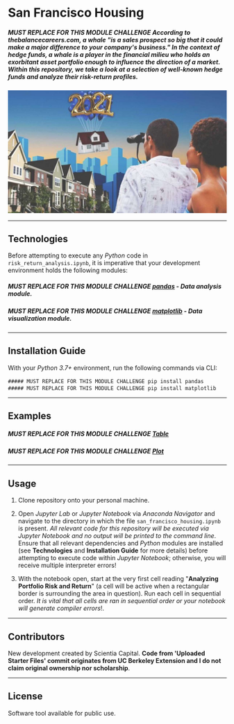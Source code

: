 # San Francisco Housing

##### MUST REPLACE FOR THIS MODULE CHALLENGE   According to _thebalancecareers.com_, a __whale__ "is a sales prospect so big that it could make a major difference to your company's business." In the context of hedge funds, a whale is a player in the financial milieu who holds an exorbitant asset portfolio enough to influence the direction of a market. Within this repository, we take a look at a selection of well-known hedge funds and analyze their risk-return profiles.

![San Francisco Housing](./images/2021_image.jpg)

---

## Technologies


Before attempting to execute any _Python_ code in `risk_return_analysis.ipynb`, it is imperative that your development environment holds the following modules:

##### MUST REPLACE FOR THIS MODULE CHALLENGE  [pandas](https://pandas.pydata.org/pandas-docs/stable/) - Data analysis module.

##### MUST REPLACE FOR THIS MODULE CHALLENGE [matplotlib](https://matplotlib.org/) - Data visualization module.

---

## Installation Guide

With your _Python 3.7+_ environment, run the following commands via CLI:

```
##### MUST REPLACE FOR THIS MODULE CHALLENGE pip install pandas
##### MUST REPLACE FOR THIS MODULE CHALLENGE pip install matplotlib
```

---

## Examples

##### MUST REPLACE FOR THIS MODULE CHALLENGE [Table](./images/image_2.jpg)

##### MUST REPLACE FOR THIS MODULE CHALLENGE [Plot](./images/image_3.jpg)

---

## Usage

1. Clone repository onto your personal machine. 

2. Open _Jupyter Lab_ or _Jupyter Notebook_ via _Anaconda Navigator_ and navigate to the directory in which the file `san_francisco_housing.ipynb` is present. _All relevant code for this repository will be executed via Jupyter Notebook and no output will be printed to the command line_. Ensure that all relevant dependencies and _Python_ modules are installed (see __Technologies__ and __Installation Guide__ for more details) before attempting to execute code within _Jupyter Notebook_; otherwise, you will receive multiple interpreter errors! 

3. With the notebook open, start at the very first cell reading "__Analyzing Portfolio Risk and Return__" (a cell will be active when a rectangular border is surrounding the area in question). Run each cell in sequential order. _It is vital that all cells are ran in sequential order or your notebook will generate compiler errors_!. 

---

## Contributors

New development created by Scientia Capital. **Code from 'Uploaded Starter Files' commit originates from UC Berkeley Extension and I do not claim original ownership nor scholarship**.

---

## License

Software tool available for public use. 
